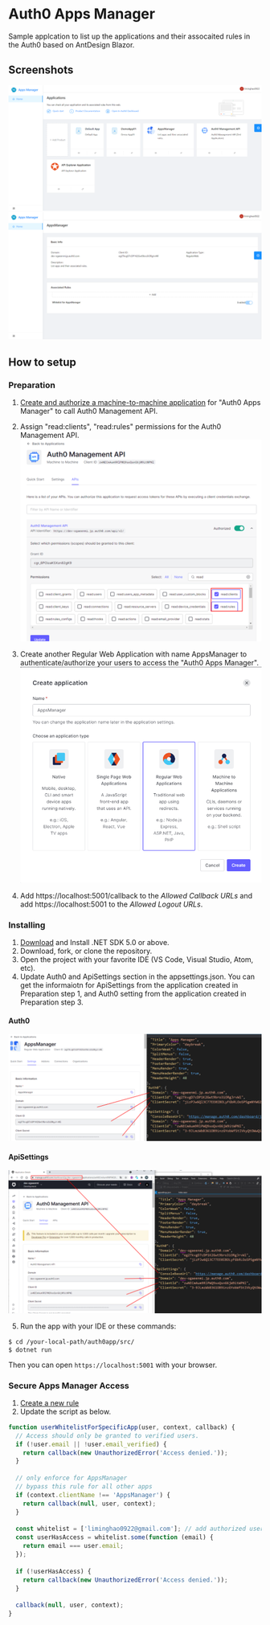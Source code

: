 # Auth0 Apps Manager

Sample applcation to list up the applications and their assocaited rules in the Auth0 based on AntDesign Blazor.

## Screenshots
![Screenshot](images/Screenshot001.png)
![Screenshot](images/Screenshot002.png)

## How to setup

### Preparation
1) [Create and authorize a machine-to-machine application](https://auth0.com/docs/tokens/management-api-access-tokens/create-and-authorize-a-machine-to-machine-application) for "Auth0 Apps Manager"
to call Auth0 Management API.

2) Assign "read:clients", "read:rules" permissions for the Auth0 Management API.
![Screenshot](images/assignpermissions.png)

3) Create another Regular Web Application with name AppsManager to authenticate/authorize your users to access the "Auth0 Apps Manager".
![Screenshot](images/createAppsManager.png)

4) Add https://localhost:5001/callback to the *Allowed Callback URLs* and add https://localhost:5001 to the *Allowed Logout URLs*.

### Installing
1. [Download](https://dotnet.microsoft.com/download/dotnet/5.0) and Install .NET SDK 5.0 or above.
2. Download, fork, or clone the repository.
3. Open the project with your favorite IDE (VS Code, Visual Studio, Atom, etc).
4. Update Auth0 and ApiSettings section in the appsettings.json. You can get the informaiotn for ApiSettings from the application created in Preparation step 1, and Auth0 setting from the application created in Preparation step 3.
#### Auth0
![Screenshot](images/auth0Settings.png)

#### ApiSettings
![Screenshot](images/apiSettings.png)

5. Run the app with your IDE or these commands:

```
$ cd /your-local-path/auth0app/src/
$ dotnet run
```
Then you can open `https://localhost:5001` with your browser.

### Secure Apps Manager Access
1. [Create a new rule](https://auth0.com/docs/rules/create-rules)
2. Update the script as below.
```js
function userWhitelistForSpecificApp(user, context, callback) {
  // Access should only be granted to verified users.
  if (!user.email || !user.email_verified) {
    return callback(new UnauthorizedError('Access denied.'));
  }

  // only enforce for AppsManager
  // bypass this rule for all other apps
  if (context.clientName !== 'AppsManager') {
    return callback(null, user, context);
  }

  const whitelist = ['liminghao0922@gmail.com']; // add authorized users here
  const userHasAccess = whitelist.some(function (email) {
    return email === user.email;
  });

  if (!userHasAccess) {
    return callback(new UnauthorizedError('Access denied.'));
  }

  callback(null, user, context);
}
```